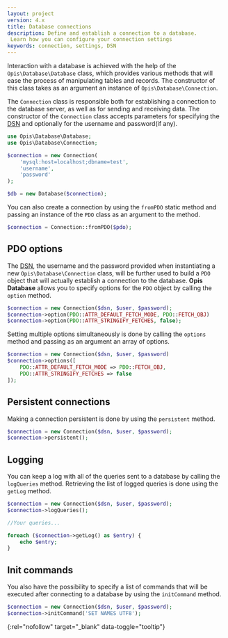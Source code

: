 ```yaml
---
layout: project
version: 4.x
title: Database connections
description: Define and establish a connection to a database.
 Learn how you can configure your connection settings
keywords: connection, settings, DSN
---
```


Interaction with a database is achieved with the help of the `Opis\Database\Database` class,
which provides various methods that will ease the process of manipulating tables and records.
The constructor of this class takes as an argument an instance of `Opis\Database\Connection`.

The `Connection` class is responsible both for establishing a connection to the database server,
as well as for sending and receiving data.
The constructor of the `Connection` class accepts parameters for specifying
the [DSN] and optionally for the username and password(if any).

```php
use Opis\Database\Database;
use Opis\Database\Connection;

$connection = new Connection(
    'mysql:host=localhost;dbname=test',
    'username',
    'password'
);

$db = new Database($connection);
```

You can also create a connection by using the `fromPDO` static method and
passing an instance of the `PDO` class as an argument to the method.

```php
$connection = Connection::fromPDO($pdo);
```

## PDO options

The [DSN], the username and the password provided when instantiating a new
`Opis\Database\Connection` class, will be further used to build a `PDO` object that will actually
 establish a connection to the database.
**Opis Database** allows you to specify options for the `PDO` object by calling the `option` method.

```php
$connection = new Connection($dsn, $user, $password);
$connection->option(PDO::ATTR_DEFAULT_FETCH_MODE, PDO::FETCH_OBJ)
$connection->option(PDO::ATTR_STRINGIFY_FETCHES, false);
```

Setting multiple options simultaneously is done by calling the `options` method
and passing as an argument an array of options.

```php
$connection = new Connection($dsn, $user, $password)
$connection->options([
    PDO::ATTR_DEFAULT_FETCH_MODE => PDO::FETCH_OBJ,
    PDO::ATTR_STRINGIFY_FETCHES => false
]);
```

## Persistent connections

Making a connection persistent is done by using the `persistent` method.

```php
$connection = new Connection($dsn, $user, $password);
$connection->persistent();
```

## Logging

You can keep a log with all of the queries sent to a database by calling the `logQueries` method.
Retrieving the list of logged queries is done using the `getLog` method.

```php
$connection = new Connection($dsn, $user, $password);
$connection->logQueries();

//Your queries...

foreach ($connection->getLog() as $entry) {
    echo $entry;
}
```

## Init commands

You also have the possibility to specify a list of commands that will be executed after connecting
to a database by using the `initCommand` method.

```php
$connection = new Connection($dsn, $user, $password);
$connection->initCommand('SET NAMES UTF8');
```


[DSN]: http://en.wikipedia.org/wiki/Data_source_name "Data source name"
{:rel="nofollow" target="_blank" data-toggle="tooltip"}
